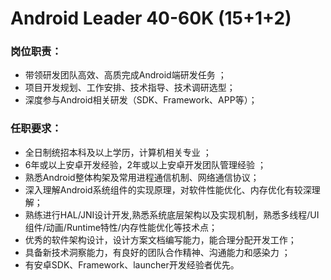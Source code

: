 
# Android Leader 40-60K (15+1+2)

### 岗位职责：
- 带领研发团队⾼效、⾼质完成Android端研发任务 ；
- 项⽬开发规划、⼯作安排、技术指导、技术调研选型；
- 深度参与Android相关研发（SDK、Framework、APP等）；

### 任职要求：
- 全⽇制统招本科及以上学历，计算机相关专业 ；
- 6年或以上安卓开发经验，2年或以上安卓开发团队管理经验 ；
- 熟悉Android整体构架及常⽤进程通信机制、⽹络通信协议；
- 深⼊理解Android系统组件的实现原理，对软件性能优化、内存优化有较深理解；
- 熟练进⾏HAL/JNI设计开发,熟悉系统底层架构以及实现机制，熟悉多线程/UI组件/动画/Runtime特性/内存性能优化等技术点；
- 优秀的软件架构设计，设计⽅案⽂档编写能⼒，能合理分配开发⼯作；
- 具备新技术洞察能⼒，有良好的团队合作精神、沟通能⼒和感染⼒ ；
- 有安卓SDK、Framework、launcher开发经验者优先。